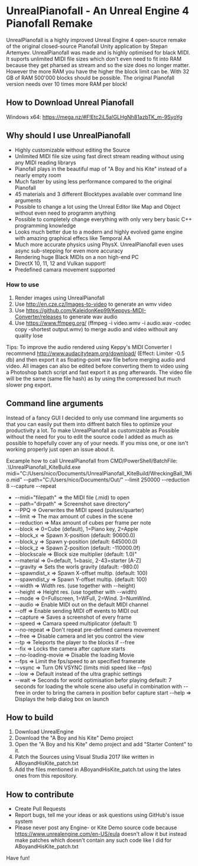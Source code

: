 UnrealPianofall - An Unreal Engine 4 Pianofall Remake
=====================================================

UnrealPianofall is a highly improved Unreal Engine 4 open-source remake of the original closed-source Pianofall Unity application by Stepan Artemyev. UnrealPianofall was made and is highly optimised for black MIDI. It suports unlimited MIDI file sizes which don't even need to fit into RAM because they get pharsed as stream and so the size does no longer matter. However the more RAM you have the higher the block limit can be. With 32 GB of RAM 500'000 blocks should be possible. The original Pianofall version needs over 10 times more RAM per block!

## How to Download Unreal Pianofall
Windows x64: https://mega.nz/#F!Etc2iL5a!GLHgNh81azbTK_m-9SyoYg

## Why should I use UnrealPianofall
- Highly customizable without editing the Source
- Unlimited MIDI file size using fast direct stream reading without using any MIDI reading librarys
- Pianofall plays in the beautiful map of "A Boy and his Kite" instead of a nearly empty room
- Much faster by using less performance compared to the original Pianofall
- 45 materials and 3 different Blocktypes available over command line arguments
- Possible to change a lot using the Unreal Editor like Map and Object without even need to programm anything
- Possible to completely change everything with only very bery basic C++ programming knowledge
- Looks much better due to a modern and highly evolved game engine with amazing graphical effecs like Temporal AA
- Much more accurate physics using PhysX. UnrealPianofall even uses async sub-stepping for even more accuracy
- Rendering huge Black MIDIs on a non high-end PC
- DirectX 10, 11, 12 and Vulkan support!
- Predefined camara movement supported

### How to use
1. Render images using UnrealPianofall
2. Use http://en.cze.cz/Images-to-video to generate an wmv video
3. Use https://github.com/KaleidonKep99/Keppys-MIDI-Converter/releases to generate wav audio
4. Use https://www.ffmpeg.org/ (ffmpeg -i video.wmv -i audio.wav -codec copy -shortest output.wmv) to merge audio and video withouit any quality lose

Tips: To improve the audio rendered using Keppy's MIDI Converter I recommend http://www.audacityteam.org/download/ (Effect: Limiter -0.5 db) and then export it as floating-point wav file before merging audio and video. All images can also be edited before converting them to video using a Photoshop batch script and fast export it as png afterwards. The video file will be the same (same file hash) as by using the compressed but much slower png export.

## Command line arguments
Instead of a fancy GUI I decided to only use command line arguments so that you can easily put them into diffrent batch files to optimize your productivity a lot. To make UnrealPianofall as customizable as Possible without the need for you to edit the source code I added as much as possible to hopefully cover any of your needs. If you miss one, or one isn't working properly just open an issue about it.

Excample how to call UnrealPianofall from CMD/PowerShell/BatchFile: .\UnrealPianofall_KiteBuild.exe midi="C:/Users/nico/Documents/UnrealPianofall_KiteBuild/WreckingBall_1Mio.mid" --path="C:/Users/nico/Documents/Out/" --limit 250000 --reduction 8 --capture --repeat

- --midi=\"filepath\" => the MIDI file (.mid) to open
- --path=\"dirpath\" => Screenshot save directory"
- --PPQ => Overwrites the MIDI speed (pulses/quarter)
- --limit => The max amount of cubes in the scene
- --reduction => Max amount of cubes per frame per note
- --block => 0=Cube (default), 1=Piano key, 2=Apple
- --block_x => Spawn X-position (default: 90600.0)
- --block_y => Spawn y-position (default: 645000.0)
- --block_z => Spawn Z-position (default: -110000.0f)
- --blockscale => Block size multiplier (default: 1.0)"
- --material => 0=default, 1=basic, 2-43=starter [A-Z]
- --gravity => Sets the worls gravity (dafault: -980.0)
- --spawndist_x => Spawn X-offset multip. (default: 100)
- --spawndist_y => Spawn Y-offset multip. (default: 100)
- --width => Width res. (use together with --height)
- --height => Height res. (use together with --width)
- --mode => 0=Fullscreen, 1=WFull, 2=Wind. 3=NumWind.
- --audio => Enable MIDI out on the default MIDI channel
- --off => Enable sending MIDI off events to MIDI out
- --capture => Saves a screenshot of every frame
- --speed => Camara speed multiplicator (default: 1)
- --no-repeat => Don't repeat pre-defined camera movement
- --free => Disable camera and let you control the view
- --tp => Teleports the player to the blocks if --free
- --fix => Locks the camera after capture starts
- --no-loading-movie => Disable the loading Movie
- --fps => Limit the fps/speed to an specified framerate
- --vsync => Turn ON VSYNC (limits midi speed like --fps)
- --low =>  Default instead of the ultra graphic settings
- --wait => Seconds for world optimisation befor playing
default: 7 seconds for loading the whole scene
also useful in combination with --free in order to
bring the camera in position befor capture start
--help => Displays the help dialog box on launch

## How to build
1. Download UnrealEngine
2. Download the "A Boy and his Kite" Demo project
3. Open the "A Boy and his Kite" demo project and add "Starter Content" to it.
4. Patch the Sources using Visual Studia 2017 like written in ABoyandHisKite_patch.txt
5. Add the files mentioned in ABoyandHisKite_patch.txt using the lates ones from this repository.

## How to contribute
- Create Pull Requests
- Report bugs, tell me your ideas or ask questions using GitHub's issue system
- Please never post any Engine- or Kite Demo source code because https://www.unrealengine.com/en-US/eula doesn't allow it but instead make patches which doesn't contain any such code like I did for ABoyandHisKite_patch.txt

Have fun!